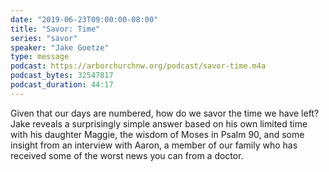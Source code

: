 ```yaml
---
date: "2019-06-23T09:00:00-08:00"
title: "Savor: Time"
series: "savor"
speaker: "Jake Goetze"
type: message
podcast: https://arborchurchnw.org/podcast/savor-time.m4a
podcast_bytes: 32547817
podcast_duration: 44:17
---
```


Given that our days are numbered, how do we savor the time we have left? Jake reveals a surprisingly simple answer based
on his own limited time with his daughter Maggie, the wisdom of Moses in Psalm 90, and some insight from an interview
with Aaron, a member of our family who has received some of the worst news you can from a doctor.
